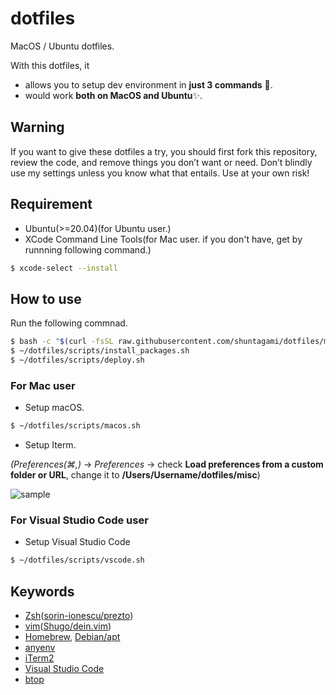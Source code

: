 # dotfiles

MacOS / Ubuntu dotfiles.

With this dotfiles, it

- allows you to setup dev environment in **just 3 commands** 🚀.
- would work **both on MacOS and Ubuntu**✨.

## Warning

If you want to give these dotfiles a try, you should first fork this repository, review the code, and remove things you don’t want or need. Don’t blindly use my settings unless you know what that entails. Use at your own risk!

## Requirement

- Ubuntu(>=20.04)(for Ubuntu user.)
- XCode Command Line Tools(for Mac user. if you don't have, get by runnning following command.)

```bash
$ xcode-select --install
```

## How to use

Run the following commnad.

```bash
$ bash -c "$(curl -fsSL raw.githubusercontent.com/shuntagami/dotfiles/main/scripts/install_dotfiles.sh)"
$ ~/dotfiles/scripts/install_packages.sh
$ ~/dotfiles/scripts/deploy.sh
```

### For Mac user

- Setup macOS.

```bash
$ ~/dotfiles/scripts/macos.sh
```

- Setup Iterm.

_(Preferences(⌘,)_ → _Preferences_ → check <b>Load preferences from a custom folder or URL</b>, change it to <b>/Users/Username/dotfiles/misc</b>)

![sample](https://user-images.githubusercontent.com/69618840/153607360-dc173d13-c551-4f2c-9ce5-02cbfeb0a120.png)

### For Visual Studio Code user

- Setup Visual Studio Code

```bash
$ ~/dotfiles/scripts/vscode.sh
```

## Keywords

- [Zsh](https://www.zsh.org/)([sorin-ionescu/prezto](https://github.com/sorin-ionescu/prezto))
- [vim](https://github.com/vim/vim)([Shugo/dein.vim](https://github.com/Shougo/dein.vim))
- [Homebrew](https://github.com/Homebrew/brew), [Debian/apt](https://github.com/Debian/apt)
- [anyenv](https://github.com/anyenv/anyenv)
- [iTerm2](https://github.com/gnachman/iTerm2)
- [Visual Studio Code](https://github.com/microsoft/vscode)
- [btop](https://github.com/aristocratos/btop)
